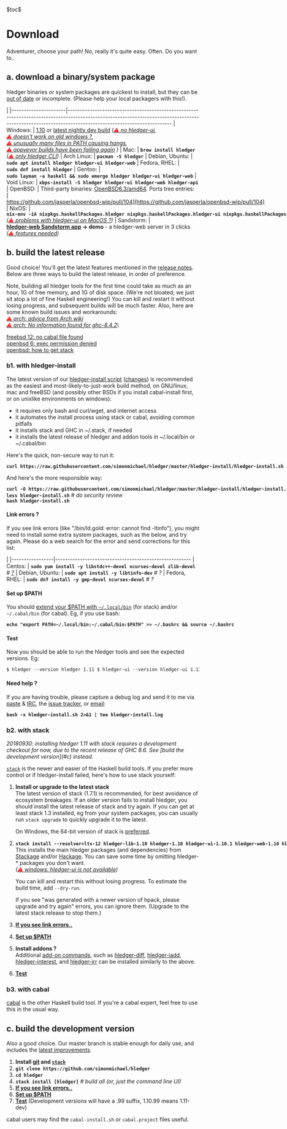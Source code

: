 \$toc\$

# Download

Adventurer, choose your path! No, really it's quite easy. Often. Do you want to..
<a name="a"></a>

## a. download a binary/system package

<style>
table { margin-left:1em; }
div > p > strong > code { margin-left:1em; } /* top-level code lines */
code { white-space:nowrap; }
tr { vertical-align:top; }
td { padding-bottom:.5em; padding-right:1em; }
td:first-of-type { 
  /* white-space:nowrap; */
  /* width:1%; */
}
a { white-space:nowrap; }
.warnings {
    font-style:italic;
}
.warnings > a:before {
    content: "⚠ ";
    color:red;
}
</style>

hledger binaries or system packages are quickest to install,
but they can be [out of date](https://repology.org/metapackage/hledger/badges) or incomplete.
(Please help your local packagers with this!).

|
|----------------------|------------------------------------------------------------------------------------------------------------------------------------------------------------------------------------------------------
| Windows:             | [1.10](https://ci.appveyor.com/api/buildjobs/5n63x22wvd4j24ee/artifacts/hledger.zip) or [latest nightly dev build](https://ci.appveyor.com/api/projects/simonmichael/hledger/artifacts/hledger.zip?branch=master) (<span class=warnings>[no hledger-ui](https://github.com/jtdaugherty/vty/pull/1#issuecomment-297143444), [doesn't work on old windows ?](https://github.com/simonmichael/hledger/issues/774), [unusually many files in PATH causing hangs](https://github.com/simonmichael/hledger/issues/791), [appveyor builds have been failing again](https://github.com/simonmichael/hledger/issues/832) )</span>
| Mac:                 | **`brew install hledger`** <span class=warnings>([only hledger CLI](https://github.com/simonmichael/hledger/issues/321#issuecomment-179920520))</span>
| Arch Linux:          | **`pacman -S hledger`**
| Debian,&nbsp;Ubuntu: | **`sudo apt install hledger hledger-ui hledger-web`**
| Fedora,&nbsp;RHEL:   | **`sudo dnf install hledger`**
| Gentoo:              | **`sudo layman -a haskell && sudo emerge hledger hledger-ui hledger-web`**
| Void Linux:          | **`xbps-install -S hledger hledger-ui hledger-web hledger-api`**
| OpenBSD:             | Third-party binaries: [OpenBSD6.3/amd64](https://s3.amazonaws.com/openbsd-hledger/index.html). Ports tree entries: [https://github.com/jasperla/openbsd-wip/pull/104](https://github.com/jasperla/openbsd-wip/pull/104)
| NixOS:               | **`nix-env -iA nixpkgs.haskellPackages.hledger nixpkgs.haskellPackages.hledger-ui nixpkgs.haskellPackages.hledger-web`** <span class=warnings>([problems with hledger-ui on MacOS ?](https://github.com/simonmichael/hledger/issues/613))</span>
| Sandstorm:           | **[hledger-web Sandstorm app](https://apps.sandstorm.io/app/8x12h6p0x0nrzk73hfq6zh2jxtgyzzcty7qsatkg7jfg2mzw5n90) -> demo** - a hledger-web server in 3 clicks <span class=warnings>([features needed](https://github.com/simonmichael/hledger/issues/425))</span>


<a name="b"></a>

## b. build the latest release

Good choice! You'll get the latest features mentioned in the [release notes](release-notes.html).
Below are three ways to build the latest release, in order of preference.

Note, building all hledger tools for the first time could take as much
as an hour, 1G of free memory, and 1G of disk space. 
(We're not bloated; we just sit atop a lot of fine Haskell engineering!)
You can kill and restart it without losing progress, and subsequent builds will be much faster.
Also, here are some known build issues and workarounds:\
<span class=warnings>
[arch: advice from Arch wiki](https://wiki.archlinux.org/index.php/Haskell)\
[arch: No information found for ghc-8.4.2](https://github.com/commercialhaskell/stack/issues/3984)\
<!-- [arch: some past problems](https://github.com/simonmichael/hledger/issues/668) -->
[freebsd 12: no cabal file found](https://github.com/simonmichael/hledger/issues/709)\
[openbsd 6: exec permission denied](https://deftly.net/posts/2017-10-12-using-cabal-on-openbsd.html)\
[openbsd: how to get stack](https://github.com/commercialhaskell/stack/issues/2822#issuecomment-318892816)\
</span>

<a name="b1"></a>

### b1. with hledger-install

The latest version of our [hledger-install script](https://github.com/simonmichael/hledger/tree/master/hledger-install)
([changes](https://github.com/simonmichael/hledger/commits/master/hledger-install/hledger-install.sh))
is recommended as the easiest and most-likely-to-just-work build method,
on GNU/linux, mac and freeBSD
(and possibly other BSDs if you install cabal-install first, or on unixlike environments on windows):

- it requires only bash and curl/wget, and internet access
- it automates the install process using stack or cabal, avoiding common pitfalls
- it installs stack and GHC in ~/.stack, if needed
- it installs the latest release of hledger and addon tools in ~/.local/bin or ~/.cabal/bin

Here's the quick, non-secure way to run it:

 **`curl https://raw.githubusercontent.com/simonmichael/hledger/master/hledger-install/hledger-install.sh | bash`**

And here's the more responsible way:

 **`curl -O https://raw.githubusercontent.com/simonmichael/hledger/master/hledger-install/hledger-install.sh`**\
 **`less hledger-install.sh`**  *# do security review*\
 **`bash hledger-install.sh`**

#### Link errors ?

If you see link errors (like "/bin/ld.gold: error: cannot find -ltinfo"), 
you might need to install some extra system packages, such as the below, and try again.
Please do a web search for the error and send corrections for this list:

 |
 |-----------------|-------------------------------------------------------
 | Centos:         | **`sudo yum install -y libstdc++-devel ncurses-devel zlib-devel`** *# [?](https://github.com/simonmichael/hledger/issues/715)*
 | Debian, Ubuntu: | **`sudo apt install -y libtinfo-dev`** *# ?*
 | Fedora, RHEL:   | **`sudo dnf install -y gmp-devel ncurses-devel`** *# ?*

#### Set up $PATH

You should
[extend your \$PATH with `~/.local/bin`](https://docs.haskellstack.org/en/stable/install_and_upgrade/#path) (for stack)
and/or `~/.cabal/bin` (for cabal).
Eg, if you use bash:

**`echo "export PATH=~/.local/bin:~/.cabal/bin:$PATH" >> ~/.bashrc && source ~/.bashrc`**

#### Test

Now you should be able to run the hledger tools and see the expected versions. Eg:
```shell
$ hledger --version
hledger 1.11
$ hledger-ui --version
hledger-ui 1.11
$ hledger web --version
hledger-web 1.11
$ hledger iadd --version
This is hledger-iadd version 1.3.6
```

#### Need help ?

If you are having trouble, please capture a debug log and send it to me via 
[paste](http://paste.hledger.org) & [IRC](http://irc.hledger.org),
the [issue tracker](http://bugs.hledger.org),
or [email](docs.html#helpfeedback):

 **`bash -x hledger-install.sh 2>&1 | tee hledger-install.log`**

<a name="b2"></a>

### b2. with stack

<span class=warnings>
20180930: installing hledger 1.11 with stack requires a development checkout for now,
due to the recent release of GHC 8.6. See [build the development version](#c) instead.
</span>

[`stack`](http://haskell-lang.org/get-started) is the newer and easier of the Haskell build tools.
If you prefer more control or if hledger-install failed, here's how to use stack yourself:

1. **Install or upgrade to the latest stack**\
   The latest version of stack (1.7.1) is recommended, for best avoidance of ecosystem breakages.
   If an older version fails to install hledger, you should install the latest release of stack and try again.
   If you can get at least stack 1.3 installed, eg from your system packages, you can usually run `stack upgrade` to quickly upgrade it to the latest.

    On Windows, the 64-bit version of stack is [preferred](https://github.com/simonmichael/hledger/issues/275#issuecomment-123834252).

2. **`stack install --resolver=lts-12 hledger-lib-1.10 hledger-1.10 hledger-ui-1.10.1 hledger-web-1.10 hledger-api-1.10`**\
    This installs the main hledger packages (and dependencies) from [Stackage](https://www.stackage.org) and/or [Hackage](http://hackage.haskell.org).
    You can save some time by omitting hledger-* packages you don't want.\
    <span class=warnings>([windows: hledger-ui is not available](https://github.com/jtdaugherty/vty/pull/1#issuecomment-297143444))</span>

    You can kill and restart this without losing progress. 
    To estimate the build time, add `--dry-run`. 
    
    If you see "was generated with a newer version of hpack, please upgrade and try again" errors, you can ignore them.
    (Upgrade to the latest stack release to stop them.)

<!--
    If you need to build with an older GHC version for some reason, these commands should work
   (except on Mac Sierra which [requires at least GHC 8.0.2/lts-8](https://ghc.haskell.org/trac/ghc/ticket/12479)):\
   `stack install --resolver=lts-7 hledger-lib-1.3 hledger-1.3 hledger-ui-1.3 hledger-web-1.3 hledger-api-1.3 brick-0.19 vty-5.15.1 data-clist-0.1.2.0`  *# (GHC 8.0.1)* \
   `stack install --resolver=lts-6 hledger-lib-1.3 hledger-1.3 hledger-ui-1.3 hledger-web-1.3 hledger-api-1.3 megaparsec-5.3.1 brick-0.19 vty-5.15.1 data-clist-0.1.2.0 text-zipper-0.10`  *# (GHC 7.10.3)* \
--> <!-- keep synced with stack.yaml files -->

3. **[If you see link errors..](#link-errors)**

4. **[Set up \$PATH](#set-up-path)**

5. **Install addons ?**\
   Additional [add-on commands](/hledger.html#third-party-add-ons),
   such as
   [hledger-diff](http://hackage.haskell.org/package/hledger-diff),
   [hledger-iadd](http://hackage.haskell.org/package/hledger-iadd),
   [hledger-interest](http://hackage.haskell.org/package/hledger-interest),
   and [hledger-irr](http://hackage.haskell.org/package/hledger-irr)
   can be installed similarly to the above.

6. **[Test](#test)**


<a name="b3"></a>

### b3. with cabal

[cabal](https://www.haskell.org/cabal/) is the other Haskell build tool. If you're a cabal expert, feel free to use this in the usual way.

<a name="c"></a>

## c. build the development version

Also a good choice. Our master branch is stable enough for daily use,
and includes the [latest improvements](https://github.com/simonmichael/hledger/commits/master).

1. **Install [git](https://en.wikipedia.org/wiki/Git) and [`stack`](#b2)**
2. **`git clone https://github.com/simonmichael/hledger`**
3. **`cd hledger`**
4. **`stack install [hledger]`**  *# build all (or, just the command line UI)* 
5. **[If you see link errors..](#link-errors)**
6. **[Set up \$PATH](#set-up-path)**
7. **[Test](#test)**
   (Development versions will have a .99 suffix, 1.10.99 means 1.11-dev)

cabal users may find the `cabal-install.sh` or `cabal.project` files useful.
